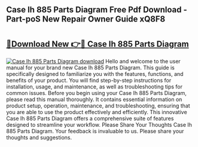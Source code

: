 ## Case Ih 885 Parts Diagram Free Pdf Download - Part-poS New Repair Owner Guide xQ8F8

# <h2><a href="http://dfj99fy.blite.top/?on=Case+Ih+885+Parts+Diagram">🔗Download New 👉🔴 Case Ih 885 Parts Diagram</a></h2>

[![Case Ih 885 Parts Diagram download](https://i.imgur.com/lujVjoI.png)](http://dfj99fy.blite.top/?on=Case+Ih+885+Parts+Diagram)
Hello and welcome to the user manual for your brand new Case Ih 885 Parts Diagram. This guide is specifically designed to familiarize you with the features, functions, and benefits of your product. You will find step-by-step instructions for installation, usage, and maintenance, as well as troubleshooting tips for common issues. Before you begin using your Case Ih 885 Parts Diagram, please read this manual thoroughly. It contains essential information on product setup, operation, maintenance, and troubleshooting, ensuring that you are able to use the product effectively and efficiently. This innovative Case Ih 885 Parts Diagram offers a comprehensive suite of features designed to streamline your workflow. Please Share Your Thoughts Case Ih 885 Parts Diagram. Your feedback is invaluable to us. Please share your thoughts and suggestions.
